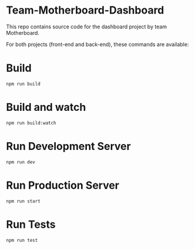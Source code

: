# Team-Motherboard-Dashboard

This repo contains source code for the dashboard project by team Motherboard.

For both projects (front-end and back-end), these commands are available:

# Build

```
npm run build
```

# Build and watch

```
npm run build:watch
```

# Run Development Server

```
npm run dev
```

# Run Production Server

```
npm run start
```

# Run Tests

```
npm run test
```
